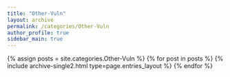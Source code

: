 ```yaml
---
title: "Other-Vuln"
layout: archive
permalink: /categories/Other-Vuln
author_profile: true
sidebar_main: true
---
```



{% assign posts = site.categories.Other-Vuln %}
{% for post in posts %} {% include archive-single2.html type=page.entries_layout %} {% endfor %}